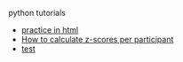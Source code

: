 python tutorials
* [practice in html](./practice.html)
* [How to calculate z-scores per participant](./markdown_practice.md)
* [test](./test.html)
